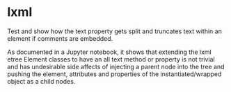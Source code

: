 # lxml

Test and show how the text property gets split and truncates text within an element if comments are embedded.

As documented in a Jupyter notebook, it shows that extending the lxml etree Element classes to have an all text method or property is not trivial and has undesirable side affects of injecting a parent node into the tree and pushing the element, attributes and properties of the instantiated/wrapped object as a child nodes.
